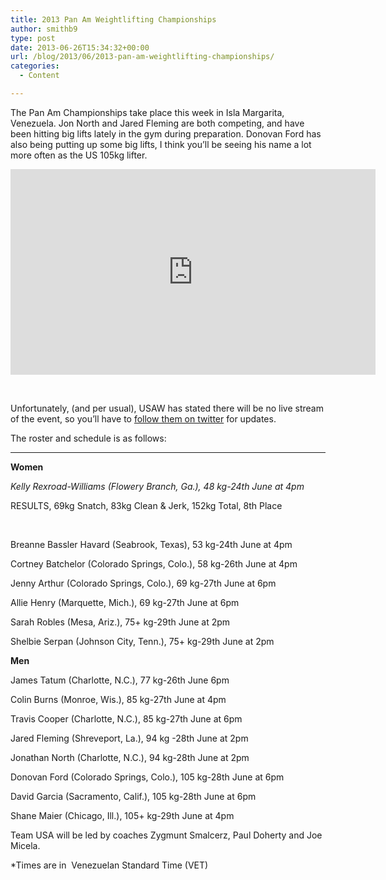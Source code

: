 ```yaml
---
title: 2013 Pan Am Weightlifting Championships
author: smithb9
type: post
date: 2013-06-26T15:34:32+00:00
url: /blog/2013/06/2013-pan-am-weightlifting-championships/
categories:
  - Content

---
```

The Pan Am Championships take place this week in Isla Margarita, Venezuela. Jon North and Jared Fleming are both competing, and have been hitting big lifts lately in the gym during preparation. Donovan Ford has also being putting up some big lifts, I think you&#8217;ll be seeing his name a lot more often as the US 105kg lifter.

<span class="embed-youtube" style="text-align:center; display: block;"><iframe class='youtube-player' type='text/html' width='584' height='329' src='https://www.youtube.com/embed/9pnhj7LV0FY?version=3&#038;rel=1&#038;fs=1&#038;autohide=2&#038;showsearch=0&#038;showinfo=1&#038;iv_load_policy=1&#038;wmode=transparent' allowfullscreen='true' style='border:0;'></iframe></span>

&nbsp;

Unfortunately, (and per usual), USAW has stated there will be no live stream of the event, so you&#8217;ll have to [follow them on twitter][1] for updates.

The roster and schedule is as follows:
  
****

**Women**

<em id="__mceDel">Kelly Rexroad-Williams (Flowery Branch, Ga.), 48 kg-24th June at 4pm       </em>

RESULTS, 69kg Snatch, 83kg Clean & Jerk, 152kg Total, 8th Place

<em id="__mceDel"> </em>

Breanne Bassler Havard (Seabrook, Texas), 53 kg-24th June at 4pm
  
Cortney Batchelor (Colorado Springs, Colo.), 58 kg-26th June at 4pm
  
Jenny Arthur (Colorado Springs, Colo.), 69 kg-27th June at 6pm
  
Allie Henry (Marquette, Mich.), 69 kg-27th June at 6pm
  
Sarah Robles (Mesa, Ariz.), 75+ kg-29th June at 2pm
  
Shelbie Serpan (Johnson City, Tenn.), 75+ kg-29th June at 2pm

**Men**
  
James Tatum (Charlotte, N.C.), 77 kg-26th June 6pm
  
Colin Burns (Monroe, Wis.), 85 kg-27th June at 4pm
  
Travis Cooper (Charlotte, N.C.), 85 kg-27th June at 6pm
  
Jared Fleming (Shreveport, La.), 94 kg -28th June at 2pm
  
Jonathan North (Charlotte, N.C.), 94 kg-28th June at 2pm
  
Donovan Ford (Colorado Springs, Colo.), 105 kg-28th June at 6pm
  
David Garcia (Sacramento, Calif.), 105 kg-28th June at 6pm
  
Shane Maier (Chicago, Ill.), 105+ kg-29th June at 4pm

Team USA will be led by coaches Zygmunt Smalcerz, Paul Doherty and Joe Micela.

*Times are in  Venezuelan Standard Time (VET)

 [1]: https://twitter.com/USWeightlifting